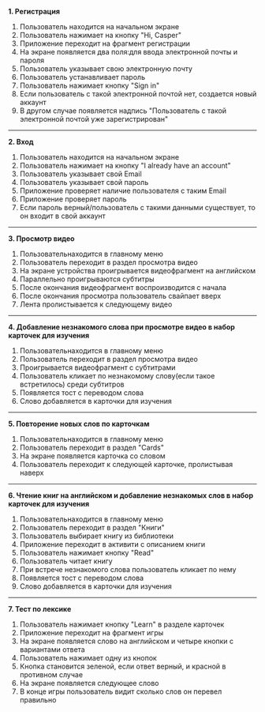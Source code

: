 **1. Регистрация**
1. Пользователь находится на начальном экране
2. Пользователь нажимает на кнопку "Hi, Casper"
3. Приложение переходит на фрагмент регистрации
4. На экране появляется два поля:для ввода электронной почты и пароля
5. Пользователь указывает свою электронную почту
6. Пользователь устанавливает пароль
7. Пользователь нажимает кнопку "Sign in"
8. Если пользователь с такой электронной почтой нет, создается новый аккаунт
9. В другом случае появляется надпись "Пользователь с такой электронной почтой уже зарегистрирован"
---
**2. Вход**
1. Пользователь находится на начальном экране
2. Пользователь нажимает на кнопку "I already have an account"
3. Пользователь указывает свой Email
4. Пользователь указывает свой пароль
5. Приложение проверяет наличие пользователя с таким Email
6. Приложение проверяет пароль
7. Если пароль верный/пользователь с такими данными существует, то он входит в свой аккаунт
---
**3. Просмотр видео**
1. Пользовательнаходится в главному меню
2. Пользователь переходит в раздел просмотра видео
3. На экране устройства проигрывается видеофрагмент на английском
4. Параллельно проигрываются субтитры
5. После окончания видеофрагмент воспроизводится с начала
6. После окончания просмотра пользователь свайпает вверх
7. Лента пролистывается к следующему видео
---
**4. Добавление незнакомого слова при просмотре видео в набор карточек для изучения**
1. Пользовательнаходится в главному меню
2. Пользователь переходит в раздел просмотра видео
3. Проигрывается видеофрагмент с субтитрами
4. Пользователь кликает по незнакомому слову(если такое встретилось) среди субтитров
5. Появляется тост с переводом слова
6. Слово добавляется в карточки для изучения
---
**5. Повторение новых слов по карточкам**
1. Пользовательнаходится в главному меню
2. Пользователь переходит в раздел "Cards"
4. На экране появляется карточка со словом
5. Пользователь переходит к следующей карточке, пролистывая наверх
---
**6. Чтение книг на английском и добавление незнакомых слов в набор карточек для изучения**
1. Пользовательнаходится в главному меню
2. Пользователь переходит в раздел "Книги"
3. Пользователь выбирает книгу из библиотеки
4. Приложение переходит в активити с описанием книги
5. Пользователь нажимает кнопку "Read"
6. Пользователь читает книгу
7. При встрече незнакомого слова пользователь кликает по нему
8. Появляется тост с переводом слова
9. Слово добавляется в карточки для изучения
---
**7. Тест по лексике**  
1. Пользователь нажимает кнопку "Learn" в разделе карточек  
2. Приложение переходит на фрагмент игры  
3. На экране появляется слово на английском и четыре кнопки с вариантами ответа
4. Пользователь нажимает одну из кнопок
5. Кнопка становится зеленой, если ответ верный, и красной в противном случае
6. На экране появляется следующее слово
7. В конце игры пользователь видит сколько слов он перевел правильно 
